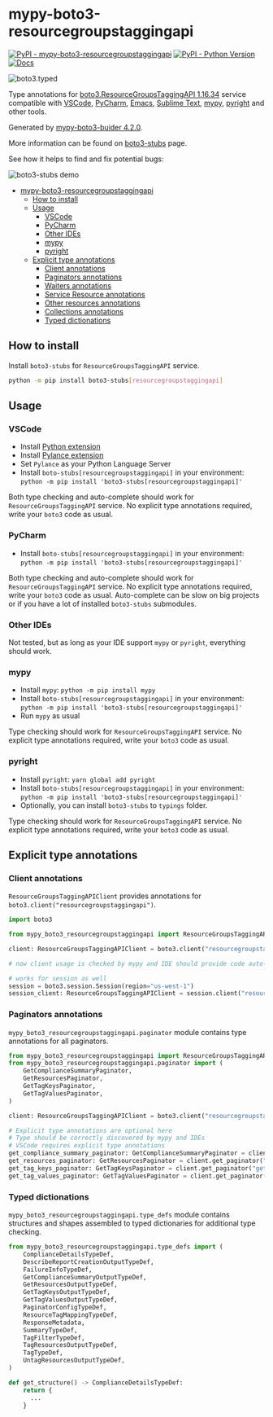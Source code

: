# mypy-boto3-resourcegroupstaggingapi

[![PyPI - mypy-boto3-resourcegroupstaggingapi](https://img.shields.io/pypi/v/mypy-boto3-resourcegroupstaggingapi.svg?color=blue)](https://pypi.org/project/mypy-boto3-resourcegroupstaggingapi)
[![PyPI - Python Version](https://img.shields.io/pypi/pyversions/mypy-boto3-resourcegroupstaggingapi.svg?color=blue)](https://pypi.org/project/mypy-boto3-resourcegroupstaggingapi)
[![Docs](https://img.shields.io/readthedocs/mypy-boto3-builder.svg?color=blue)](https://mypy-boto3-builder.readthedocs.io/)

![boto3.typed](https://github.com/vemel/mypy_boto3_builder/raw/master/logo.png)

Type annotations for
[boto3.ResourceGroupsTaggingAPI 1.16.34](https://boto3.amazonaws.com/v1/documentation/api/1.16.34/reference/services/resourcegroupstaggingapi.html#ResourceGroupsTaggingAPI) service
compatible with
[VSCode](https://code.visualstudio.com/),
[PyCharm](https://www.jetbrains.com/pycharm/),
[Emacs](https://www.gnu.org/software/emacs/),
[Sublime Text](https://www.sublimetext.com/),
[mypy](https://github.com/python/mypy),
[pyright](https://github.com/microsoft/pyright)
and other tools.

Generated by [mypy-boto3-buider 4.2.0](https://github.com/vemel/mypy_boto3_builder).

More information can be found on [boto3-stubs](https://pypi.org/project/boto3-stubs/) page.

See how it helps to find and fix potential bugs:

![boto3-stubs demo](https://github.com/vemel/mypy_boto3_builder/raw/master/demo.gif)

- [mypy-boto3-resourcegroupstaggingapi](#mypy-boto3-resourcegroupstaggingapi)
  - [How to install](#how-to-install)
  - [Usage](#usage)
    - [VSCode](#vscode)
    - [PyCharm](#pycharm)
    - [Other IDEs](#other-ides)
    - [mypy](#mypy)
    - [pyright](#pyright)
  - [Explicit type annotations](#explicit-type-annotations)
    - [Client annotations](#client-annotations)
    - [Paginators annotations](#paginators-annotations)
    - [Waiters annotations](#waiters-annotations)
    - [Service Resource annotations](#service-resource-annotations)
    - [Other resources annotations](#other-resources-annotations)
    - [Collections annotations](#collections-annotations)
    - [Typed dictionations](#typed-dictionations)

## How to install

Install `boto3-stubs` for `ResourceGroupsTaggingAPI` service.

```bash
python -m pip install boto3-stubs[resourcegroupstaggingapi]
```

## Usage

### VSCode

- Install [Python extension](https://marketplace.visualstudio.com/items?itemName=ms-python.python)
- Install [Pylance extension](https://marketplace.visualstudio.com/items?itemName=ms-python.vscode-pylance)
- Set `Pylance` as your Python Language Server
- Install `boto-stubs[resourcegroupstaggingapi]` in your environment: `python -m pip install 'boto3-stubs[resourcegroupstaggingapi]'`

Both type checking and auto-complete should work for `ResourceGroupsTaggingAPI` service.
No explicit type annotations required, write your `boto3` code as usual.

### PyCharm

- Install `boto-stubs[resourcegroupstaggingapi]` in your environment: `python -m pip install 'boto3-stubs[resourcegroupstaggingapi]'`

Both type checking and auto-complete should work for `ResourceGroupsTaggingAPI` service.
No explicit type annotations required, write your `boto3` code as usual.
Auto-complete can be slow on big projects or if you have a lot of installed `boto3-stubs` submodules.

### Other IDEs

Not tested, but as long as your IDE support `mypy` or `pyright`, everything should work.

### mypy

- Install `mypy`: `python -m pip install mypy`
- Install `boto-stubs[resourcegroupstaggingapi]` in your environment: `python -m pip install 'boto3-stubs[resourcegroupstaggingapi]'`
- Run `mypy` as usual

Type checking should work for `ResourceGroupsTaggingAPI` service.
No explicit type annotations required, write your `boto3` code as usual.

### pyright

- Install `pyright`: `yarn global add pyright`
- Install `boto-stubs[resourcegroupstaggingapi]` in your environment: `python -m pip install 'boto3-stubs[resourcegroupstaggingapi]'`
- Optionally, you can install `boto3-stubs` to `typings` folder.

Type checking should work for `ResourceGroupsTaggingAPI` service.
No explicit type annotations required, write your `boto3` code as usual.

## Explicit type annotations

### Client annotations

`ResourceGroupsTaggingAPIClient` provides annotations for `boto3.client("resourcegroupstaggingapi")`.

```python
import boto3

from mypy_boto3_resourcegroupstaggingapi import ResourceGroupsTaggingAPIClient

client: ResourceGroupsTaggingAPIClient = boto3.client("resourcegroupstaggingapi")

# now client usage is checked by mypy and IDE should provide code auto-complete

# works for session as well
session = boto3.session.Session(region="us-west-1")
session_client: ResourceGroupsTaggingAPIClient = session.client("resourcegroupstaggingapi")
```

### Paginators annotations

`mypy_boto3_resourcegroupstaggingapi.paginator` module contains type annotations for all paginators.

```python
from mypy_boto3_resourcegroupstaggingapi import ResourceGroupsTaggingAPIClient
from mypy_boto3_resourcegroupstaggingapi.paginator import (
    GetComplianceSummaryPaginator,
    GetResourcesPaginator,
    GetTagKeysPaginator,
    GetTagValuesPaginator,
)

client: ResourceGroupsTaggingAPIClient = boto3.client("resourcegroupstaggingapi")

# Explicit type annotations are optional here
# Type should be correctly discovered by mypy and IDEs
# VSCode requires explicit type annotations
get_compliance_summary_paginator: GetComplianceSummaryPaginator = client.get_paginator("get_compliance_summary")
get_resources_paginator: GetResourcesPaginator = client.get_paginator("get_resources")
get_tag_keys_paginator: GetTagKeysPaginator = client.get_paginator("get_tag_keys")
get_tag_values_paginator: GetTagValuesPaginator = client.get_paginator("get_tag_values")
```







### Typed dictionations

`mypy_boto3_resourcegroupstaggingapi.type_defs` module contains structures and shapes assembled
to typed dictionaries for additional type checking.

```python
from mypy_boto3_resourcegroupstaggingapi.type_defs import (
    ComplianceDetailsTypeDef,
    DescribeReportCreationOutputTypeDef,
    FailureInfoTypeDef,
    GetComplianceSummaryOutputTypeDef,
    GetResourcesOutputTypeDef,
    GetTagKeysOutputTypeDef,
    GetTagValuesOutputTypeDef,
    PaginatorConfigTypeDef,
    ResourceTagMappingTypeDef,
    ResponseMetadata,
    SummaryTypeDef,
    TagFilterTypeDef,
    TagResourcesOutputTypeDef,
    TagTypeDef,
    UntagResourcesOutputTypeDef,
)

def get_structure() -> ComplianceDetailsTypeDef:
    return {
      ...
    }
```
